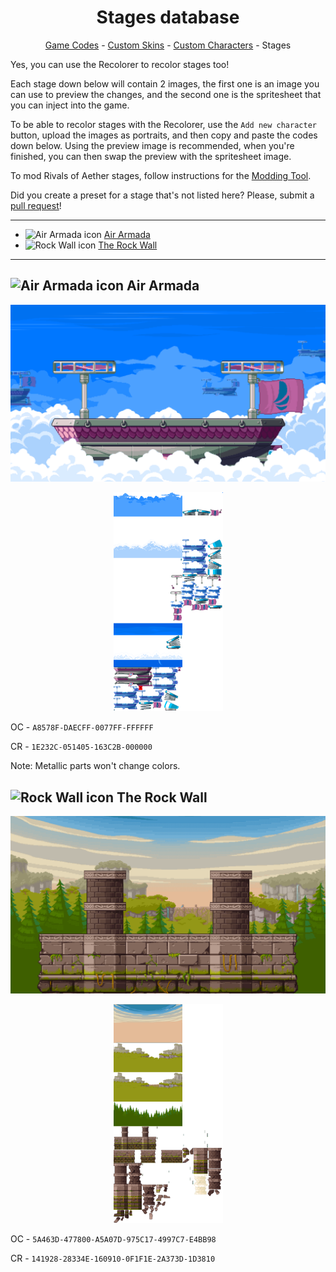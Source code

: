 <h1 align="center">Stages database</h1>

<p align="center"><a href="https://github.com/Readek/RoA-Skin-Recolorer/blob/main/Docs/Game Codes.md">Game Codes</a> - <a href="https://github.com/Readek/RoA-Skin-Recolorer/blob/main/Docs/Custom Skins.md">Custom Skins</a> - <a href="https://github.com/Readek/RoA-Skin-Recolorer/blob/main/Docs/Custom Characters.md">Custom Characters</a> - Stages</p>


Yes, you can use the Recolorer to recolor stages too!

Each stage down below will contain 2 images, the first one is an image you can use to preview the changes, and the second one is the spritesheet that you can inject into the game.

To be able to recolor stages with the Recolorer, use the `Add new character` button, upload the images as portraits, and then copy and paste the codes down below. Using the preview image is recommended, when you're finished, you can then swap the preview with the spritesheet image.

To mod Rivals of Aether stages, follow instructions for the [Modding Tool](https://gamebanana.com/tools/6958).

Did you create a preset for a stage that's not listed here? Please, submit a [pull request](https://github.com/Readek/RoA-Skin-Recolorer/pulls)!

---

- <img width="30" src="https://github.com/Readek/RoA-Skin-Recolorer/blob/main/Stages/Air Armada/icon.png" alt="Air Armada icon"> [Air Armada](https://github.com/Readek/RoA-Skin-Recolorer/blob/main/Docs/Stages.md#air-armada)
- <img width="30" src="https://github.com/Readek/RoA-Skin-Recolorer/blob/main/Stages/The Rock Wall/icon.png" alt="Rock Wall icon"> [The Rock Wall](https://github.com/Readek/RoA-Skin-Recolorer/blob/main/Docs/Stages.md#the-rock-wall)

---

## <img width="30" src="https://github.com/Readek/RoA-Skin-Recolorer/blob/main/Stages/Air Armada/icon.png" alt="Air Armada icon"> Air Armada

<p align="center">

  <img width="960" src="https://github.com/Readek/RoA-Skin-Recolorer/blob/main/Docs/Resources/Stages/Air Armada/preview.png" alt="Air Armada preview">

</p>

<p align="center">

  <img height="350" src="https://github.com/Readek/RoA-Skin-Recolorer/blob/main/Docs/Resources/Stages/Air Armada/texture.png" alt="Air Armada texture">

</p>

OC - `A8578F-DAECFF-0077FF-FFFFFF`

CR - `1E232C-051405-163C2B-000000`

Note: Metallic parts won't change colors.

## <img width="30" src="https://github.com/Readek/RoA-Skin-Recolorer/blob/main/Stages/The Rock Wall/icon.png" alt="Rock Wall icon"> The Rock Wall

<p align="center">

  <img width="960" src="https://github.com/Readek/RoA-Skin-Recolorer/blob/main/Docs/Resources/Stages/The Rock Wall/preview.png" alt="The Rock Wall preview">

</p>

<p align="center">

  <img height="350" src="https://github.com/Readek/RoA-Skin-Recolorer/blob/main/Docs/Resources/Stages/The Rock Wall/texture.png" alt="The Rock Wall texture">

</p>

OC - `5A463D-477800-A5A07D-975C17-4997C7-E4BB98`

CR - `141928-28334E-160910-0F1F1E-2A373D-1D3810`
